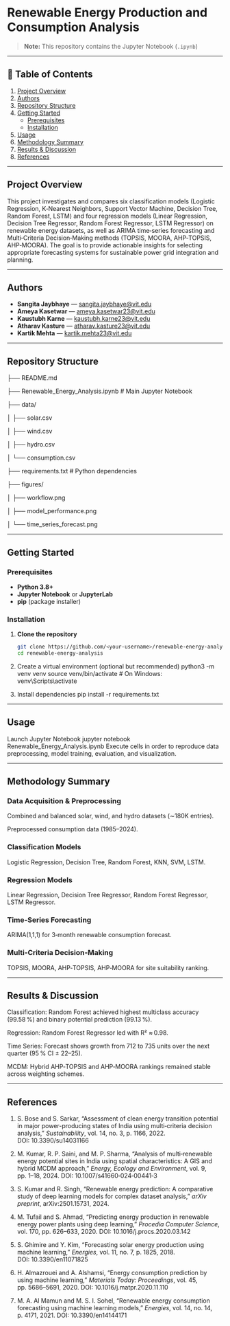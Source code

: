# Renewable Energy Production and Consumption Analysis

> **Note:** This repository contains the Jupyter Notebook (`.ipynb`)  

---

## 📖 Table of Contents

1. [Project Overview](#project-overview)  
2. [Authors](#authors)  
3. [Repository Structure](#repository-structure)  
4. [Getting Started](#getting-started)  
   - [Prerequisites](#prerequisites)  
   - [Installation](#installation)  
5. [Usage](#usage)  
6. [Methodology Summary](#methodology-summary)  
7. [Results & Discussion](#results--discussion)  
8. [References](#references)  
 

---

## Project Overview

This project investigates and compares six classification models (Logistic Regression, K‑Nearest Neighbors, Support Vector Machine, Decision Tree, Random Forest, LSTM) and four regression models (Linear Regression, Decision Tree Regressor, Random Forest Regressor, LSTM Regressor) on renewable energy datasets, as well as ARIMA time‑series forecasting and Multi‑Criteria Decision‑Making methods (TOPSIS, MOORA, AHP‑TOPSIS, AHP‑MOORA). The goal is to provide actionable insights for selecting appropriate forecasting systems for sustainable power grid integration and planning.

---

## Authors

- **Sangita Jaybhaye** — sangita.jaybhaye@vit.edu  
- **Ameya Kasetwar** — ameya.kasetwar23@vit.edu  
- **Kaustubh Karne** — kaustubh.karne23@vit.edu  
- **Atharav Kasture** — atharav.kasture23@vit.edu  
- **Kartik Mehta** — kartik.mehta23@vit.edu  

---

## Repository Structure

├── README.md

├── Renewable_Energy_Analysis.ipynb # Main Jupyter Notebook

├── data/

│ ├── solar.csv

│ ├── wind.csv

│ ├── hydro.csv

│ └── consumption.csv

├── requirements.txt # Python dependencies

├── figures/

│   ├── workflow.png

│   ├── model_performance.png

│   └── time_series_forecast.png



---

## Getting Started

### Prerequisites

- **Python 3.8+**  
- **Jupyter Notebook** or **JupyterLab**  
- **pip** (package installer)

### Installation

1. **Clone the repository**  
   ```bash
   git clone https://github.com/<your‑username>/renewable‑energy‑analysis.git
   cd renewable‑energy‑analysis
   
2. Create a virtual environment (optional but recommended)
python3 -m venv venv
source venv/bin/activate   # On Windows: venv\Scripts\activate

3. Install dependencies
pip install -r requirements.txt

---

## Usage
Launch Jupyter Notebook
jupyter notebook Renewable_Energy_Analysis.ipynb
Execute cells in order to reproduce data preprocessing, model training, evaluation, and visualization.

---

## Methodology Summary
### Data Acquisition & Preprocessing

Combined and balanced solar, wind, and hydro datasets (∼180K entries).

Preprocessed consumption data (1985–2024).

### Classification Models

Logistic Regression, Decision Tree, Random Forest, KNN, SVM, LSTM.

### Regression Models

Linear Regression, Decision Tree Regressor, Random Forest Regressor, LSTM Regressor.

### Time‑Series Forecasting

ARIMA(1,1,1) for 3‑month renewable consumption forecast.

### Multi‑Criteria Decision‑Making

TOPSIS, MOORA, AHP‑TOPSIS, AHP‑MOORA for site suitability ranking.

---

## Results & Discussion
Classification: Random Forest achieved highest multiclass accuracy (99.58 %) and binary potential prediction (99.13 %).

Regression: Random Forest Regressor led with R² ≈ 0.98.

Time Series: Forecast shows growth from 712 to 735 units over the next quarter (95 % CI ± 22–25).

MCDM: Hybrid AHP‐TOPSIS and AHP‐MOORA rankings remained stable across weighting schemes.

---

## References

1. S. Bose and S. Sarkar, “Assessment of clean energy transition potential in major power-producing states of India using multi‑criteria decision analysis,” *Sustainability*, vol. 14, no. 3, p. 1166, 2022. DOI: 10.3390/su14031166 

2. M. Kumar, R. P. Saini, and M. P. Sharma, “Analysis of multi‑renewable energy potential sites in India using spatial characteristics: A GIS and hybrid MCDM approach,” *Energy, Ecology and Environment*, vol. 9, pp. 1–18, 2024. DOI: 10.1007/s41660‑024‑00441‑3 

3. S. Kumar and R. Singh, “Renewable energy prediction: A comparative study of deep learning models for complex dataset analysis,” *arXiv preprint*, arXiv:2501.15731, 2024. 

4. M. Tufail and S. Ahmad, “Predicting energy production in renewable energy power plants using deep learning,” *Procedia Computer Science*, vol. 170, pp. 626–633, 2020. DOI: 10.1016/j.procs.2020.03.142 

5. S. Ghimire and Y. Kim, “Forecasting solar energy production using machine learning,” *Energies*, vol. 11, no. 7, p. 1825, 2018. DOI: 10.3390/en11071825 

6. H. Almazrouei and A. Alshamsi, “Energy consumption prediction by using machine learning,” *Materials Today: Proceedings*, vol. 45, pp. 5686–5691, 2020. DOI: 10.1016/j.matpr.2020.11.110 

7. M. A. Al Mamun and M. S. I. Sohel, “Renewable energy consumption forecasting using machine learning models,” *Energies*, vol. 14, no. 14, p. 4171, 2021. DOI: 10.3390/en14144171 

